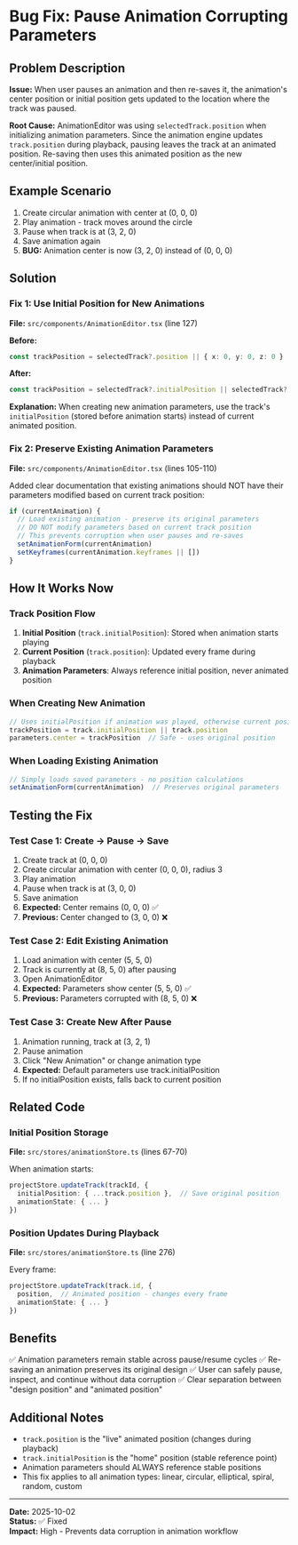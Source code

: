 # Bug Fix: Pause Animation Corrupting Parameters

## Problem Description

**Issue:** When user pauses an animation and then re-saves it, the animation's center position or initial position gets updated to the location where the track was paused.

**Root Cause:** AnimationEditor was using `selectedTrack.position` when initializing animation parameters. Since the animation engine updates `track.position` during playback, pausing leaves the track at an animated position. Re-saving then uses this animated position as the new center/initial position.

## Example Scenario

1. Create circular animation with center at (0, 0, 0)
2. Play animation - track moves around the circle
3. Pause when track is at (3, 2, 0)
4. Save animation again
5. **BUG:** Animation center is now (3, 2, 0) instead of (0, 0, 0)

## Solution

### Fix 1: Use Initial Position for New Animations
**File:** `src/components/AnimationEditor.tsx` (line 127)

**Before:**
```typescript
const trackPosition = selectedTrack?.position || { x: 0, y: 0, z: 0 }
```

**After:**
```typescript
const trackPosition = selectedTrack?.initialPosition || selectedTrack?.position || { x: 0, y: 0, z: 0 }
```

**Explanation:** When creating new animation parameters, use the track's `initialPosition` (stored before animation starts) instead of current animated position.

### Fix 2: Preserve Existing Animation Parameters
**File:** `src/components/AnimationEditor.tsx` (lines 105-110)

Added clear documentation that existing animations should NOT have their parameters modified based on current track position:

```typescript
if (currentAnimation) {
  // Load existing animation - preserve its original parameters
  // DO NOT modify parameters based on current track position
  // This prevents corruption when user pauses and re-saves
  setAnimationForm(currentAnimation)
  setKeyframes(currentAnimation.keyframes || [])
}
```

## How It Works Now

### Track Position Flow
1. **Initial Position** (`track.initialPosition`): Stored when animation starts playing
2. **Current Position** (`track.position`): Updated every frame during playback
3. **Animation Parameters**: Always reference initial position, never animated position

### When Creating New Animation
```typescript
// Uses initialPosition if animation was played, otherwise current position
trackPosition = track.initialPosition || track.position
parameters.center = trackPosition  // Safe - uses original position
```

### When Loading Existing Animation
```typescript
// Simply loads saved parameters - no position calculations
setAnimationForm(currentAnimation)  // Preserves original parameters
```

## Testing the Fix

### Test Case 1: Create → Pause → Save
1. Create track at (0, 0, 0)
2. Create circular animation with center (0, 0, 0), radius 3
3. Play animation
4. Pause when track is at (3, 0, 0)
5. Save animation
6. **Expected:** Center remains (0, 0, 0) ✅
7. **Previous:** Center changed to (3, 0, 0) ❌

### Test Case 2: Edit Existing Animation
1. Load animation with center (5, 5, 0)
2. Track is currently at (8, 5, 0) after pausing
3. Open AnimationEditor
4. **Expected:** Parameters show center (5, 5, 0) ✅
5. **Previous:** Parameters corrupted with (8, 5, 0) ❌

### Test Case 3: Create New After Pause
1. Animation running, track at (3, 2, 1)
2. Pause animation
3. Click "New Animation" or change animation type
4. **Expected:** Default parameters use track.initialPosition
5. If no initialPosition exists, falls back to current position

## Related Code

### Initial Position Storage
**File:** `src/stores/animationStore.ts` (lines 67-70)

When animation starts:
```typescript
projectStore.updateTrack(trackId, {
  initialPosition: { ...track.position },  // Save original position
  animationState: { ... }
})
```

### Position Updates During Playback
**File:** `src/stores/animationStore.ts` (line 276)

Every frame:
```typescript
projectStore.updateTrack(track.id, {
  position,  // Animated position - changes every frame
  animationState: { ... }
})
```

## Benefits

✅ Animation parameters remain stable across pause/resume cycles
✅ Re-saving an animation preserves its original design
✅ User can safely pause, inspect, and continue without data corruption
✅ Clear separation between "design position" and "animated position"

## Additional Notes

- `track.position` is the "live" animated position (changes during playback)
- `track.initialPosition` is the "home" position (stable reference point)
- Animation parameters should ALWAYS reference stable positions
- This fix applies to all animation types: linear, circular, elliptical, spiral, random, custom

---

**Date:** 2025-10-02  
**Status:** ✅ Fixed  
**Impact:** High - Prevents data corruption in animation workflow
